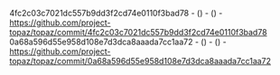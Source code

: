 4fc2c03c7021dc557b9dd3f2cd74e0110f3bad78 -  () -  () - https://github.com/project-topaz/topaz/commit/4fc2c03c7021dc557b9dd3f2cd74e0110f3bad78
0a68a596d55e958d108e7d3dca8aaada7cc1aa72 -  () -  () - https://github.com/project-topaz/topaz/commit/0a68a596d55e958d108e7d3dca8aaada7cc1aa72
